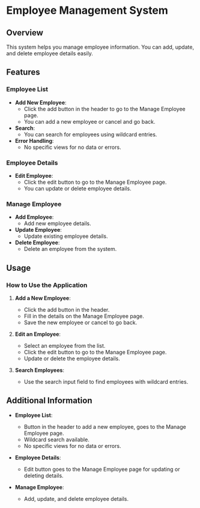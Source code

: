 # Employee Management System

## Overview

This system helps you manage employee information. You can add, update, and delete employee details easily.

## Features

### Employee List

- **Add New Employee**: 
  - Click the add button in the header to go to the Manage Employee page.
  - You can add a new employee or cancel and go back.
- **Search**: 
  - You can search for employees using wildcard entries.
- **Error Handling**: 
  - No specific views for no data or errors.

### Employee Details

- **Edit Employee**: 
  - Click the edit button to go to the Manage Employee page.
  - You can update or delete employee details.

### Manage Employee

- **Add Employee**: 
  - Add new employee details.
- **Update Employee**: 
  - Update existing employee details.
- **Delete Employee**: 
  - Delete an employee from the system.

## Usage

### How to Use the Application

1. **Add a New Employee**:
   - Click the add button in the header.
   - Fill in the details on the Manage Employee page.
   - Save the new employee or cancel to go back.

2. **Edit an Employee**:
   - Select an employee from the list.
   - Click the edit button to go to the Manage Employee page.
   - Update or delete the employee details.

3. **Search Employees**:
   - Use the search input field to find employees with wildcard entries.

## Additional Information

- **Employee List**: 
  - Button in the header to add a new employee, goes to the Manage Employee page.
  - Wildcard search available.
  - No specific views for no data or errors.

- **Employee Details**:
  - Edit button goes to the Manage Employee page for updating or deleting details.

- **Manage Employee**:
  - Add, update, and delete employee details.
